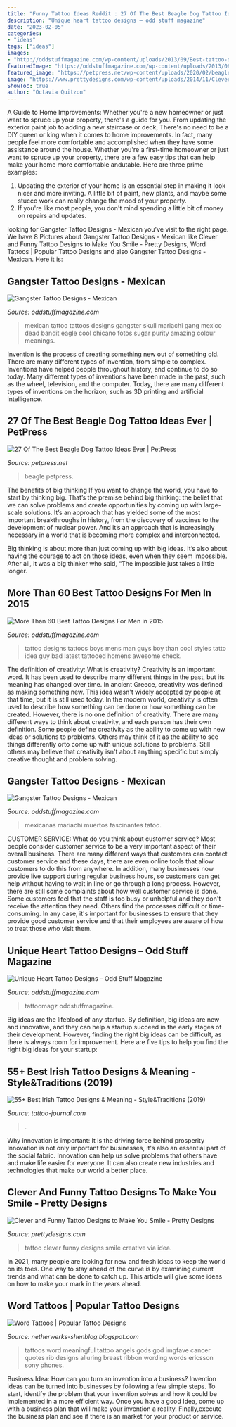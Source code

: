 ```yaml
---
title: "Funny Tattoo Ideas Reddit : 27 Of The Best Beagle Dog Tattoo Ideas Ever"
description: "Unique heart tattoo designs – odd stuff magazine"
date: "2023-02-05"
categories:
- "ideas"
tags: ["ideas"]
images:
- "http://oddstuffmagazine.com/wp-content/uploads/2013/09/Best-tattoo-designs-for-Men-9-552x800.jpg"
featuredImage: "https://oddstuffmagazine.com/wp-content/uploads/2013/08/Heart-tattoo-designs-4-532x800.jpg"
featured_image: "https://petpress.net/wp-content/uploads/2020/02/beagle-paw-print-tattoo-design.jpg"
image: "https://www.prettydesigns.com/wp-content/uploads/2014/11/Clever-Tattoo.jpg"
ShowToc: true
author: "Octavia Quitzon"
---
```



A Guide to Home Improvements: Whether you're a new homeowner or just want to spruce up your property, there's a guide for you. From updating the exterior paint job to adding a new staircase or deck,
There's no need to be a DIY queen or king when it comes to home improvements. In fact, many people feel more comfortable and accomplished when they have some assistance around the house. Whether you're a first-time homeowner or just want to spruce up your property, there are a few easy tips that can help make your home more comfortable andutable. Here are three prime examples: 
1) Updating the exterior of your home is an essential step in making it look nicer and more inviting. A little bit of paint, new plants, and maybe some stucco work can really change the mood of your property. 
2) If you're like most people, you don't mind spending a little bit of money on repairs and updates.

	

		
looking for Gangster Tattoo Designs - Mexican you've visit to the right page. We have 8 Pictures about Gangster Tattoo Designs - Mexican like Clever and Funny Tattoo Designs to Make You Smile - Pretty Designs, Word Tattoos | Popular Tattoo Designs and also Gangster Tattoo Designs - Mexican. Here it is:
		
    
## Gangster Tattoo Designs - Mexican

<img loading=lazy src="https://oddstuffmagazine.com/wp-content/uploads/2013/09/Mexican-tattoo-designs-29-588x800.jpg" onerror="this.onerror=null;this.src='https://tse3.mm.bing.net/th?id=OIP.uNWmNjarI4j2O3cWLhS2nwHaKE&amp;pid=15.1';" alt="Gangster Tattoo Designs - Mexican">

_Source: oddstuffmagazine.com_

>mexican tattoo tattoos designs gangster skull mariachi gang mexico dead bandit eagle cool chicano fotos sugar purity amazing colour meanings. 

	

Invention is the process of creating something new out of something old. There are many different types of invention, from simple to complex. Inventions have helped people throughout history, and continue to do so today. Many different types of inventions have been made in the past, such as the wheel, television, and the computer. Today, there are many different types of inventions on the horizon, such as 3D printing and artificial intelligence.

    
## 27 Of The Best Beagle Dog Tattoo Ideas Ever | PetPress

<img loading=lazy src="https://petpress.net/wp-content/uploads/2020/02/beagle-paw-print-tattoo-design.jpg" onerror="this.onerror=null;this.src='https://tse2.mm.bing.net/th?id=OIP.1VGmJ5R2lPmpjG5oYgkUEAHaDS&amp;pid=15.1';" alt="27 Of The Best Beagle Dog Tattoo Ideas Ever | PetPress">

_Source: petpress.net_

>beagle petpress. 

	

The benefits of big thinking
If you want to change the world, you have to start by thinking big. That’s the premise behind big thinking: the belief that we can solve problems and create opportunities by coming up with large-scale solutions.
It’s an approach that has yielded some of the most important breakthroughs in history, from the discovery of vaccines to the development of nuclear power. And it’s an approach that is increasingly necessary in a world that is becoming more complex and interconnected.

Big thinking is about more than just coming up with big ideas. It’s also about having the courage to act on those ideas, even when they seem impossible. After all, it was a big thinker who said, “The impossible just takes a little longer.

    
## More Than 60 Best Tattoo Designs For Men In 2015

<img loading=lazy src="http://oddstuffmagazine.com/wp-content/uploads/2013/09/Best-tattoo-designs-for-Men-9-552x800.jpg" onerror="this.onerror=null;this.src='https://tse2.mm.bing.net/th?id=OIP.LE8UUYb_N2QTyhS4PFvQWwHaKu&amp;pid=15.1';" alt="More Than 60 Best Tattoo Designs For Men in 2015">

_Source: oddstuffmagazine.com_

>tattoo designs tattoos boys mens man guys boy than cool styles tatto idea guy bad latest tattooed homens awesome check. 

	

The definition of creativity: What is creativity?
Creativity is an important word. It has been used to describe many different things in the past, but its meaning has changed over time. In ancient Greece, creativity was defined as making something new. This idea wasn't widely accepted by people at that time, but it is still used today. In the modern world, creativity is often used to describe how something can be done or how something can be created. However, there is no one definition of creativity. There are many different ways to think about creativity, and each person has their own definition. Some people define creativity as the ability to come up with new ideas or solutions to problems. Others may think of it as the ability to see things differently orto come up with unique solutions to problems. Still others may believe that creativity isn't about anything specific but simply creative thought and problem solving.

    
## Gangster Tattoo Designs - Mexican

<img loading=lazy src="https://oddstuffmagazine.com/wp-content/uploads/2013/09/Mexican-tattoo-designs-11-531x800.jpg" onerror="this.onerror=null;this.src='https://tse2.mm.bing.net/th?id=OIP.GOUm2sh-VNTG6dTNEuiRWQHaLK&amp;pid=15.1';" alt="Gangster Tattoo Designs - Mexican">

_Source: oddstuffmagazine.com_

>mexicanas mariachi muertos fascinantes tatoo. 

	

CUSTOMER SERVICE: What do you think about customer service?
Most people consider customer service to be a very important aspect of their overall business. There are many different ways that customers can contact customer service and these days, there are even online tools that allow customers to do this from anywhere. In addition, many businesses now provide live support during regular business hours, so customers can get help without having to wait in line or go through a long process.
However, there are still some complaints about how well customer service is done. Some customers feel that the staff is too busy or unhelpful and they don't receive the attention they need. Others find the processes difficult or time-consuming. In any case, it's important for businesses to ensure that they provide good customer service and that their employees are aware of how to treat those who visit them.

    
## Unique Heart Tattoo Designs – Odd Stuff Magazine

<img loading=lazy src="https://oddstuffmagazine.com/wp-content/uploads/2013/08/Heart-tattoo-designs-4-532x800.jpg" onerror="this.onerror=null;this.src='https://tse4.mm.bing.net/th?id=OIP.n4Ew6oQK4kmHC_Ior7yHLQHaLI&amp;pid=15.1';" alt="Unique Heart Tattoo Designs – Odd Stuff Magazine">

_Source: oddstuffmagazine.com_

>tattoomagz oddstuffmagazine. 

	

Big ideas are the lifeblood of any startup. By definition, big ideas are new and innovative, and they can help a startup succeed in the early stages of their development. However, finding the right big ideas can be difficult, as there is always room for improvement. Here are five tips to help you find the right big ideas for your startup: 

    
## 55+ Best Irish Tattoo Designs &amp; Meaning - Style&amp;Traditions (2019)

<img loading=lazy src="https://tattoo-journal.com/wp-content/uploads/2016/12/Irish-Tattoo-45-768x768.jpg" onerror="this.onerror=null;this.src='https://tse3.mm.bing.net/th?id=OIP.dxEKzNRdHwepqYYkxwnEEgHaHa&amp;pid=15.1';" alt="55+ Best Irish Tattoo Designs &amp; Meaning - Style&amp;Traditions (2019)">

_Source: tattoo-journal.com_

>. 

	

Why innovation is important: It is the driving force behind prosperity
Innovation is not only important for businesses, it's also an essential part of the social fabric. Innovation can help us solve problems that others have and make life easier for everyone. It can also create new industries and technologies that make our world a better place.

    
## Clever And Funny Tattoo Designs To Make You Smile - Pretty Designs

<img loading=lazy src="https://www.prettydesigns.com/wp-content/uploads/2014/11/Clever-Tattoo.jpg" onerror="this.onerror=null;this.src='https://tse2.mm.bing.net/th?id=OIP.eHpti3PsKjzW4DhpdYuITAHaJ3&amp;pid=15.1';" alt="Clever and Funny Tattoo Designs to Make You Smile - Pretty Designs">

_Source: prettydesigns.com_

>tattoo clever funny designs smile creative via idea. 

	

In 2021, many people are looking for new and fresh ideas to keep the world on its toes. One way to stay ahead of the curve is by examining current trends and what can be done to catch up. This article will give some ideas on how to make your mark in the years ahead.

    
## Word Tattoos | Popular Tattoo Designs

<img loading=lazy src="http://2.bp.blogspot.com/-C-q9f55-REg/UQZhQBAOLOI/AAAAAAAAPQY/SYTi-bre4A0/s1600/meaningful-word-tattoos-4.jpg" onerror="this.onerror=null;this.src='https://tse1.mm.bing.net/th?id=OIP.qm5t_-C27QF3Zp01sZ5RBgHaJ-&amp;pid=15.1';" alt="Word Tattoos | Popular Tattoo Designs">

_Source: netherwerks-shenblog.blogspot.com_

>tattoos word meaningful tattoo angels gods god imgfave cancer quotes rib designs alluring breast ribbon wording words ericsson sony phones. 

	

Business Idea: How can you turn an invention into a business?
Invention ideas can be turned into businesses by following a few simple steps. To start, identify the problem that your invention solves and how it could be implemented in a more efficient way. Once you have a good Idea, come up with a business plan that will make your invention a reality. Finally,execute the business plan and see if there is an market for your product or service.

